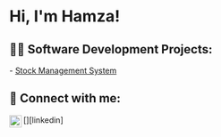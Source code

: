 <h1>Hi, I'm Hamza!

<h2>👨‍💻 Software Development Projects:</h2>
- <a href="https://github.com/Hamzamwarsame/Stock-Management-System-Python" target="_blank">Stock Management System</a>



<h2> 🤳 Connect with me:</h2>
[<img align="left" alt="HamzaWarsame | LinkedIn" width="22px" height="22px" src="https://cdn.jsdelivr.net/npm/simple-icons@v3/icons/linkedin.svg" />][linkedin]

[linkedin]: http://linkedin.com/in/hamza-warsame-7126501b9



<!--


Here are some ideas to get you started:

- 🔭 I’m currently working on ...
- 🌱 I’m currently learning ...
- 👯 I’m looking to collaborate on ...
- 🤔 I’m looking for help with ...
- 💬 Ask me about ...
- 📫 How to reach me: ...
- 😄 Pronouns: ...
- ⚡ Fun fact: ...
-->
